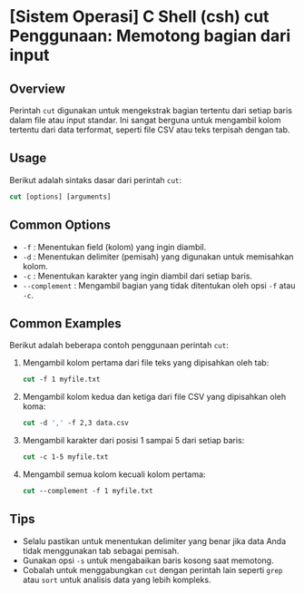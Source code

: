 # [Sistem Operasi] C Shell (csh) cut Penggunaan: Memotong bagian dari input

## Overview
Perintah `cut` digunakan untuk mengekstrak bagian tertentu dari setiap baris dalam file atau input standar. Ini sangat berguna untuk mengambil kolom tertentu dari data terformat, seperti file CSV atau teks terpisah dengan tab.

## Usage
Berikut adalah sintaks dasar dari perintah `cut`:

```csh
cut [options] [arguments]
```

## Common Options
- `-f` : Menentukan field (kolom) yang ingin diambil.
- `-d` : Menentukan delimiter (pemisah) yang digunakan untuk memisahkan kolom.
- `-c` : Menentukan karakter yang ingin diambil dari setiap baris.
- `--complement` : Mengambil bagian yang tidak ditentukan oleh opsi `-f` atau `-c`.

## Common Examples
Berikut adalah beberapa contoh penggunaan perintah `cut`:

1. Mengambil kolom pertama dari file teks yang dipisahkan oleh tab:
   ```csh
   cut -f 1 myfile.txt
   ```

2. Mengambil kolom kedua dan ketiga dari file CSV yang dipisahkan oleh koma:
   ```csh
   cut -d ',' -f 2,3 data.csv
   ```

3. Mengambil karakter dari posisi 1 sampai 5 dari setiap baris:
   ```csh
   cut -c 1-5 myfile.txt
   ```

4. Mengambil semua kolom kecuali kolom pertama:
   ```csh
   cut --complement -f 1 myfile.txt
   ```

## Tips
- Selalu pastikan untuk menentukan delimiter yang benar jika data Anda tidak menggunakan tab sebagai pemisah.
- Gunakan opsi `-s` untuk mengabaikan baris kosong saat memotong.
- Cobalah untuk menggabungkan `cut` dengan perintah lain seperti `grep` atau `sort` untuk analisis data yang lebih kompleks.